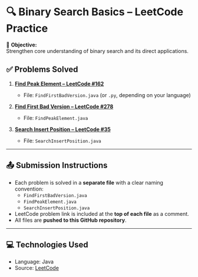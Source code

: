 # 🔍 Binary Search Basics – LeetCode Practice

📅 **Objective:**  
Strengthen core understanding of binary search and its direct applications.

## ✅ Problems Solved

1. **[Find Peak Element – LeetCode #162](https://leetcode.com/problems/find-peak-element/submissions/1655282135/)**
   - File: `FindFirstBadVersion.java` (or `.py`, depending on your language)

2. **[Find First Bad Version – LeetCode #278](https://leetcode.com/problems/first-bad-version/submissions/1655278907/)**
   - File: `FindPeakElement.java`

3. **[Search Insert Position – LeetCode #35](https://leetcode.com/problems/search-insert-position/submissions/1655283965/)**
   - File: `SearchInsertPosition.java`

---

## 📤 Submission Instructions

- Each problem is solved in a **separate file** with a clear naming convention:
  - `FindFirstBadVersion.java`
  - `FindPeakElement.java`
  - `SearchInsertPosition.java`
- LeetCode problem link is included at the **top of each file** as a comment.
- All files are **pushed to this GitHub repository**.

---

## 💻 Technologies Used

- Language: Java
- Source: [LeetCode](https://leetcode.com)
